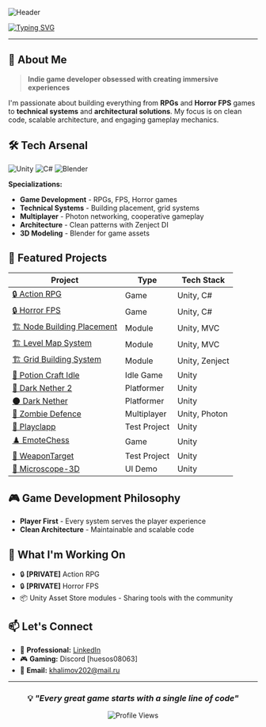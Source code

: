 ![Header](https://capsule-render.vercel.app/api?type=shark&color=0:8360c3,100:2ebf91&height=140&section=header&text=ShakhzodHD&fontSize=60&fontColor=ffffff)

[![Typing SVG](https://readme-typing-svg.herokuapp.com?font=Fira+Code&pause=1000&color=667EEA&width=500&lines=🎮+Crafting+Interactive+Worlds;Unity+%26+C%23+Developer;From+Concept+to+Production;Building+Systems+%26+Modules)](https://git.io/typing-svg)

---

## 🚀 About Me
> **Indie game developer obsessed with creating immersive experiences**

I'm passionate about building everything from **RPGs** and **Horror FPS** games to **technical systems** and **architectural solutions**. My focus is on clean code, scalable architecture, and engaging gameplay mechanics.

## 🛠️ Tech Arsenal
![Unity](https://img.shields.io/badge/Unity-000000?style=for-the-badge&logo=unity&logoColor=white)
![C#](https://img.shields.io/badge/C%23-239120?style=for-the-badge&logo=c-sharp&logoColor=white)
![Blender](https://img.shields.io/badge/Blender-F5792A?style=for-the-badge&logo=blender&logoColor=white)

**Specializations:**
- **Game Development** - RPGs, FPS, Horror games
- **Technical Systems** - Building placement, grid systems
- **Multiplayer** - Photon networking, cooperative gameplay
- **Architecture** - Clean patterns with Zenject DI
- **3D Modeling** - Blender for game assets

## 🎯 Featured Projects

| Project | Type | Tech Stack |
|---------|------|------------|
| [🔒 Action RPG](https://github.com/ShakhzodHD) | Game | Unity, C# |
| [🔒 Horror FPS](https://github.com/ShakhzodHD) | Game | Unity, C# |
| [🏗️ Node Building Placement](https://github.com/ShakhzodHD/NodeBuildingPlacementModule) | Module | Unity, MVC |
| [🏗️ Level Map System](https://github.com/ShakhzodHD/Level-Map-System-MVC-Solution) | Module | Unity, MVC |
| [🏗️ Grid Building System](https://github.com/ShakhzodHD/BuildingPlacementGridSystem) | Module | Unity, Zenject |
| [🧪 Potion Craft Idle](https://github.com/ShakhzodHD/PotionCraft) | Idle Game | Unity |
| [🌙 Dark Nether 2](https://github.com/ShakhzodHD/DarkNether2) | Platformer | Unity |
| [🌑 Dark Nether](https://github.com/ShakhzodHD/DarkNether) | Platformer | Unity |
| [🧟 Zombie Defence](https://github.com/ShakhzodHD/Zombie-Defence) | Multiplayer | Unity, Photon |
| [🎯 Playclapp](https://github.com/ShakhzodHD/Playclapp) | Test Project | Unity |
| [♟️ EmoteChess](https://github.com/ShakhzodHD/EmoteChess) | Game | Unity |
| [🎯 WeaponTarget](https://github.com/ShakhzodHD/WeaponTarget) | Test Project | Unity |
| [🔬 Microscope-3D](https://github.com/ShakhzodHD/Microscope-3D) | UI Demo | Unity |

## 🎮 Game Development Philosophy
- **Player First** - Every system serves the player experience
- **Clean Architecture** - Maintainable and scalable code

## 🌟 What I'm Working On
- 🔒 **[PRIVATE]** Action RPG
- 🔒 **[PRIVATE]** Horror FPS
- 📦 Unity Asset Store modules - Sharing tools with the community

## 📫 Let's Connect
- 💼 **Professional:** [LinkedIn](https://www.linkedin.com/in/shahzod-khalimov-63b45822b/)
- 🎮 **Gaming:** Discord [huesos08063]
- 📧 **Email:** khalimov202@mail.ru

---

<div align="center">

### 💡 *"Every great game starts with a single line of code"*

![Profile Views](https://komarev.com/ghpvc/?username=ShakhzodHD&color=667eea&style=flat-square)

</div>
